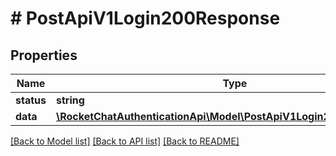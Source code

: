 # # PostApiV1Login200Response

## Properties

Name | Type | Description | Notes
------------ | ------------- | ------------- | -------------
**status** | **string** |  | [optional]
**data** | [**\RocketChatAuthenticationApi\Model\PostApiV1Login200ResponseData**](PostApiV1Login200ResponseData.md) |  | [optional]

[[Back to Model list]](../../README.md#models) [[Back to API list]](../../README.md#endpoints) [[Back to README]](../../README.md)
